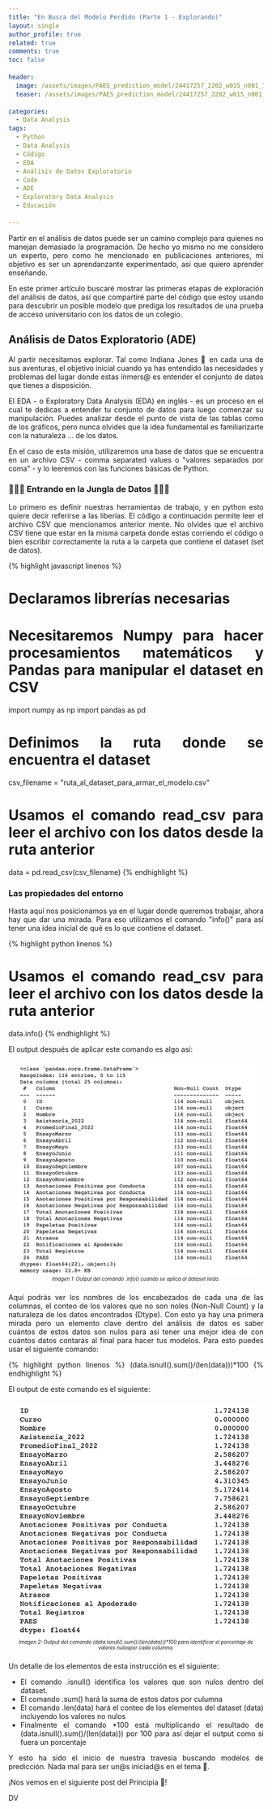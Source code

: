 ```yaml
---
title: "En Busca del Modelo Perdido (Parte 1 - Explorando)"
layout: single
author_profile: true
related: true
comments: true
toc: false

header:
  image: /assets/images/PAES_prediction_model/24417257_2202_w015_n001_735b_p15_735.jpg
  teaser: /assets/images/PAES_prediction_model/24417257_2202_w015_n001_735b_p15_735.jpg

categories:
  - Data Analysis
tags:
  - Python
  - Data Analysis
  - Código
  - EDA
  - Análisis de Datos Exploratorio
  - Code
  - ADE
  - Exploratory Data Analysis
  - Educación

---
```

<div align="justify" markdown="1">
Partir en el análisis de datos puede ser un camino complejo para quienes no manejan demasiado la programación. De hecho yo mismo no me considero un experto, pero como he mencionado en publicaciones anteriores, mi objetivo es ser un aprendanzante experimentado, así que quiero aprender enseñando.

En este primer artículo buscaré mostrar las primeras etapas de exploración del análisis de datos, así que compartiré parte del código que estoy usando para descubrir un posible modelo que prediga los resultados de una prueba de acceso universitario con los datos de un colegio. 

## Análisis de Datos Exploratorio (ADE)

Al partir necesitamos explorar. Tal como Indiana Jones 🤠 en cada una de sus aventuras, el objetivo inicial cuando ya has entendido las necesidades y problemas del lugar donde estas inmers@ es entender el conjunto de datos que tienes a disposición.

El EDA - o Exploratory Data Analysis (EDA) en inglés - es un proceso en el cual te dedicas a entender tu conjunto de datos para luego comenzar su manipulación. Puedes analizar desde el punto de vista de las tablas como de los gráficos, pero nunca olvides que la idea fundamental es familiarizarte con la naturaleza ... de los datos. 

En el caso de esta misión, utilizaremos una base de datos que se encuentra en un archivo CSV - comma separated values o "valores separados por coma" - y lo leeremos con las funciones básicas de Python.

### 🌿🐒🦟 Entrando en la Jungla de Datos 🐍🐊🌿

Lo primero es definir nuestras herramientas de trabajo, y en python esto quiere decir referirse a las liberías. El código a continuación permite leer el archivo CSV que mencionamos anterior mente. No olvides que el archivo CSV tiene que estar en la misma carpeta donde estas corriendo el código o bien escribir correctamente la ruta a la carpeta que contiene el dataset (set de datos).

{% highlight javascript linenos %}
# Declaramos librerías necesarias

# Necesitaremos Numpy para hacer procesamientos matemáticos y Pandas para manipular el dataset en CSV
import numpy as np 
import pandas as pd

# Definimos la ruta donde se encuentra el dataset
csv_filename = "ruta_al_dataset_para_armar_el_modelo.csv"

# Usamos el comando read_csv para leer el archivo con los datos desde la ruta anterior
data = pd.read_csv(csv_filename)
{% endhighlight %}

### Las propiedades del entorno

Hasta aquí nos posicionamos ya en el lugar donde queremos trabajar, ahora hay que dar una mirada. Para eso utilizamos el comando "info()" para así tener una idea inicial de qué es lo que contiene el dataset.

{% highlight python linenos %}
# Usamos el comando read_csv para leer el archivo con los datos desde la ruta anterior
data.info()
{% endhighlight %}

El output después de aplicar este comando es algo así:

<figure style = "float: center; text-align: center; font-style: italic; font-size: 0.7em; text-indent: 0; margin: 0.6em; padding: 0.8em;">
  <img src="/assets/images/PAES_prediction_model/dataset_info.png"  alt="Output del comando .info() cuando se aplica al dataset leído.">
  <figcaption>Imagen 1: Output del comando .info() cuando se aplica al dataset leído.</figcaption>
</figure>

Aquí podrás ver los nombres de los encabezados de cada una de las columnas, el conteo de los valores que no son noles (Non-Null Count) y la naturaleza de los datos encontrados (Dtype). Con esto ya hay una primera mirada pero un elemento clave dentro del análisis de datos es saber cuántos de estos datos son nulos para así tener una mejor idea de con cuántos datos contarás al final para hacer tus modelos. Para esto puedes usar el siguiente comando:

{% highlight python linenos %}
(data.isnull().sum()/(len(data)))*100
{% endhighlight %}

El output de este comando es el siguiente:

<figure style = "float: center; text-align: center; font-style: italic; font-size: 0.7em; text-indent: 0; margin: 0.6em; padding: 0.8em;">
  <img src="/assets/images/PAES_prediction_model/dataset_non_null_output.png"  alt="Output del comando .info() cuando se aplica al dataset leído.">
  <figcaption>Imagen 2: Output del comando (data.isnull().sum()/(len(data)))*100 para identificar el porcentaje de valores nulospor cada columna.</figcaption>
</figure>

Un detalle de los elementos de esta instrucción es el siguiente:

- El comando .isnull() identifica los valores que son nulos dentro del dataset.
- El comando .sum() hará la suma de estos datos por culumna
- El comando .len(data) hará el conteo de los elementos del dataset (data) incluyendo los valores no nulos
- Finalmente el comando *100 está multiplicando el resultado de (data.isnull().sum()/(len(data))) por 100 para así dejar el output como si fuera un porcentaje

Y esto ha sido el inicio de nuestra travesía buscando modelos de predicción. Nada mal para ser un@s iniciad@s en el tema 🤠.

¡Nos vemos en el siguiente post del Principia 🥚!

DV

</div>




